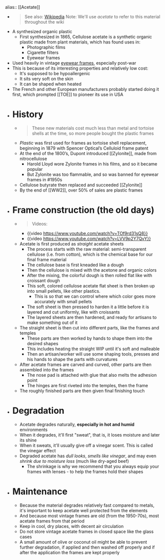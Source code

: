 alias:: [[Acetate]]

- > See also: [Wikipedia](https://en.wikipedia.org/wiki/Cellulose_acetate)
  > Note: We'll use *acetate* to refer to this material throughout the wiki
- A synthesized organic plastic
	- First synthesized in 1865, Cellulose acetate is a synthetic organic plastic made from plant materials, which has found uses in:
		- Photographic films
		- Cigarette filters
		- Eyewear frames
- Used heavily in vintage [eyewear frames]([[Frame]]), especially post-war
- This is because of its interesting properties and relatively low cost:
	- It's supposed to be hypoallergenic
	- It sits very soft on the skin
	- It can be shaped when heated
- The French and other European manufacturers probably started doing it first, which prompted [[TOE]] to pioneer its use in USA
- # History
	- > These new materials cost much less than metal and tortoise shells at the time, so more people bought the plastic frames
	- *Plastic* was first used for frames as tortoise shell replacement, beginning in 1879 with Spencer Optical’s Celluloid frame patent
	- At the end of the 1800’s, Dupont introduced [[Zylonite]], made from nitrocellulose
		- Harold Lloyd wore Zylonite frames in his films, and so it became popular
		- But Zylonite was too flammable, and so was banned for eyewear frames in #1950s
	- Cellulose butyrate then replaced and succeeded [[Zylonite]]
	- By the end of [[WW2]], over 50% of sales are plastic frames
- # Frame construction (the old days)
	- > Videos:
		- {{video https://www.youtube.com/watch?v=TOf9rd31sQ8}}
		- {{video https://www.youtube.com/watch?v=LVV9p2Y7QvY}}
	- Acetate is first produced as *straight* acetate sheets
		- The process starts with the raw material: semi-transparent cellulose (i.e. from cotton), which is the chemical base for our final frame material
		- The cellulose base is first kneaded like a dough
		- Then the cellulose is mixed with the acetone and organic colors
		- After the mixing, the colorful dough is then rolled flat like with croissant dough
		- This soft, colored cellulose acetate flat sheet is then broken up into small pellets, like other plastics.
			- This is so that we can control where which color goes more accurately with small pellets
		- The soft sheet is then pressed to harden it a little before it is layered and cut uniformly, like with croissants
		- The layered sheets are then hardened, and ready for artisans to make something out of it
	- The straight sheet is then cut into different parts, like the frames and temples
		- These parts are then worked by hands to shape them into the desired shapes
		- This includes heating the straight WIP until it's soft and malleable
		- Then an artisan/worker will use some shaping tools, presses and his hands to shape the parts with curvatures
	- After acetate frames are carved and curved, other parts are then assembled into the frames
		- The nose pad is attached with glue that also melts the adhesion point
		- The hinges are first riveted into the temples, then the frame
	- The roughly finished parts are then given final finishing touch
- # Degradation
	- Acetate degrades naturally, **especially in hot and humid** environments
	- When it degrades, it'll first "sweat", that is, it loses moisture and later its shine
	- When it sweats, it'll usually give off a vinegar scent. This is called the vinegar effect
	- Degraded acetate has *dull looks*, *smells like vinegar*, and may even *shrink due to moisture loss* (much like dry-aged beef)
		- The shrinkage is why we recommend that you always equip your frames with lenses - to help the frames hold their shapes
- # Maintenance
	- Because the material degrades relatively fast compared to metals, it's important to keep acetate well protected from the elements
	- And because most vintage frames are old (from the 1950-70s), most acetate frames from that period
	- Keep in cool, dry places, with decent air circulation
	- Do not store vintage acetate frames in closed space like the glass cases
	- A small amount of olive or coconut oil might be able to prevent further degradation, if applied and then washed off properly and if after the application the frames are kept properly